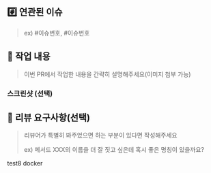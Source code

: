 ## #️⃣ 연관된 이슈

> ex) #이슈번호, #이슈번호

## 📝 작업 내용

> 이번 PR에서 작업한 내용을 간략히 설명해주세요(이미지 첨부 가능)

### 스크린샷 (선택)

## 💬 리뷰 요구사항(선택)

> 리뷰어가 특별히 봐주었으면 하는 부분이 있다면 작성해주세요
>
> ex) 메서드 XXX의 이름을 더 잘 짓고 싶은데 혹시 좋은 명칭이 있을까요?

test8 docker